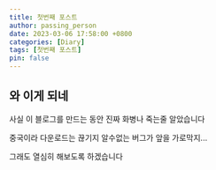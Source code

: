 ```yaml
---
title: 첫번째 포스트
author: passing_person
date: 2023-03-06 17:58:00 +0800
categories: [Diary]
tags: [첫번째 포스트]
pin: false
---
```


## 와 이게 되네
사실 이 블로그를 만드는 동안 진짜 화병나 죽는줄 알았습니다

중국이라 다운로드는 끊기지 알수없는 버그가 앞을 가로막지... 

그래도 열심히 해보도록 하겠습니다
